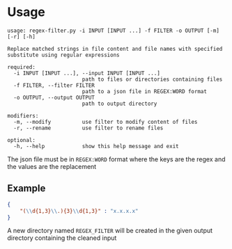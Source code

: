 # Usage
```console
usage: regex-filter.py -i INPUT [INPUT ...] -f FILTER -o OUTPUT [-m] [-r] [-h]

Replace matched strings in file content and file names with specified substitute using regular expressions

required:
  -i INPUT [INPUT ...], --input INPUT [INPUT ...]
                        path to files or directories containing files
  -f FILTER, --filter FILTER
                        path to a json file in REGEX:WORD format
  -o OUTPUT, --output OUTPUT
                        path to output directory

modifiers:
  -m, --modify          use filter to modify content of files
  -r, --rename          use filter to rename files

optional:
  -h, --help            show this help message and exit
```

The json file must be in `REGEX:WORD` format where the keys are the regex and the values are the replacement

## Example
```json
{
	"(\\d{1,3}\\.){3}\\d{1,3}" : "x.x.x.x"
}
```

A new directory named `REGEX_FILTER` will be created in the given output directory containing the cleaned input

